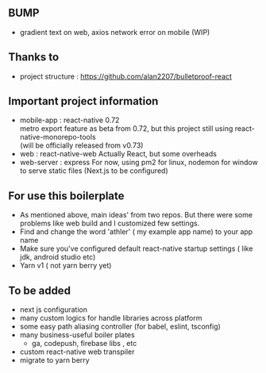 ## BUMP
* gradient text on web, axios network error on mobile (WIP)
## Thanks to
* project structure : https://github.com/alan2207/bulletproof-react  

## Important project information
* mobile-app : react-native 0.72  
  metro export feature as beta from 0.72, but this project still using react-native-monorepo-tools  
  (will be officially released from v0.73)
* web : react-native-web
  Actually React, but some overheads
* web-server : express
  For now, using pm2 for linux, nodemon for window to serve static files
  (Next.js to be configured)

## For use this boilerplate
* As mentioned above, main ideas' from two repos. But there were some problems like web build and I customized few settings.
* Find and change the word 'athler' ( my example app name) to your app name
* Make sure you've configured default react-native startup settings ( like jdk, android studio etc)
* Yarn v1 ( not yarn berry yet)

## To be added
* next js configuration
* many custom logics for handle libraries across platform
* some easy path aliasing controller (for babel, eslint, tsconfig)
* many business-useful boiler plates
  * ga, codepush, firebase libs , etc
* custom react-native web transpiler
* migrate to yarn berry
